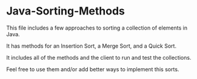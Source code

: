 Java-Sorting-Methods
====================

This file includes a few approaches to sorting a collection of elements in Java. 

It has methods for an Insertion Sort, a Merge Sort, and a Quick Sort.

It includes all of the methods and the client to run and test the collections. 

Feel free to use them and/or add better ways to implement this sorts.